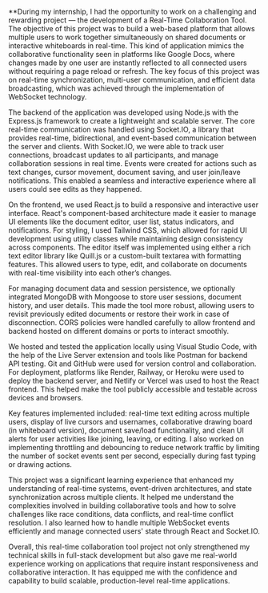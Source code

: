 













**During my internship, I had the opportunity to work on a challenging and rewarding project — the development of a Real-Time Collaboration Tool. The objective of this project was to build a web-based platform that allows multiple users to work together simultaneously on shared documents or interactive whiteboards in real-time. This kind of application mimics the collaborative functionality seen in platforms like Google Docs, where changes made by one user are instantly reflected to all connected users without requiring a page reload or refresh. The key focus of this project was on real-time synchronization, multi-user communication, and efficient data broadcasting, which was achieved through the implementation of WebSocket technology.

The backend of the application was developed using Node.js with the Express.js framework to create a lightweight and scalable server. The core real-time communication was handled using Socket.IO, a library that provides real-time, bidirectional, and event-based communication between the server and clients. With Socket.IO, we were able to track user connections, broadcast updates to all participants, and manage collaboration sessions in real time. Events were created for actions such as text changes, cursor movement, document saving, and user join/leave notifications. This enabled a seamless and interactive experience where all users could see edits as they happened.

On the frontend, we used React.js to build a responsive and interactive user interface. React's component-based architecture made it easier to manage UI elements like the document editor, user list, status indicators, and notifications. For styling, I used Tailwind CSS, which allowed for rapid UI development using utility classes while maintaining design consistency across components. The editor itself was implemented using either a rich text editor library like Quill.js or a custom-built textarea with formatting features. This allowed users to type, edit, and collaborate on documents with real-time visibility into each other’s changes.

For managing document data and session persistence, we optionally integrated MongoDB with Mongoose to store user sessions, document history, and user details. This made the tool more robust, allowing users to revisit previously edited documents or restore their work in case of disconnection. CORS policies were handled carefully to allow frontend and backend hosted on different domains or ports to interact smoothly.

We hosted and tested the application locally using Visual Studio Code, with the help of the Live Server extension and tools like Postman for backend API testing. Git and GitHub were used for version control and collaboration. For deployment, platforms like Render, Railway, or Heroku were used to deploy the backend server, and Netlify or Vercel was used to host the React frontend. This helped make the tool publicly accessible and testable across devices and browsers.

Key features implemented included: real-time text editing across multiple users, display of live cursors and usernames, collaborative drawing board (in whiteboard version), document save/load functionality, and clean UI alerts for user activities like joining, leaving, or editing. I also worked on implementing throttling and debouncing to reduce network traffic by limiting the number of socket events sent per second, especially during fast typing or drawing actions.

This project was a significant learning experience that enhanced my understanding of real-time systems, event-driven architectures, and state synchronization across multiple clients. It helped me understand the complexities involved in building collaborative tools and how to solve challenges like race conditions, data conflicts, and real-time conflict resolution. I also learned how to handle multiple WebSocket events efficiently and manage connected users' state through React and Socket.IO.

Overall, this real-time collaboration tool project not only strengthened my technical skills in full-stack development but also gave me real-world experience working on applications that require instant responsiveness and collaborative interaction. It has equipped me with the confidence and capability to build scalable, production-level real-time applications.


